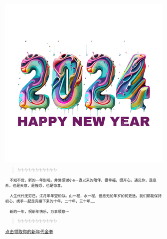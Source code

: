 ![Alt text](2024.png)
> ✨✨✨✨✨✨✨✨✨✨✨

```
  不知不觉，新的一年到啦。非常感谢小e一直以来的陪伴，很幸福，很开心。遇见你，是意外，也是天意，是惶恐，也是惊喜。

  人生代代无穷已，江月年年望相似。山一程，水一程，但愿无论年岁如何更迭，我们都能保持初心，携手一起走完接下来的十年，二十年，三十年……

  新的一年，祝新年快乐，万事顺意～
```
> ✨✨✨✨✨✨✨✨✨✨✨


[点击领取你的新年代金券](https://zhblog.top/#/quan)